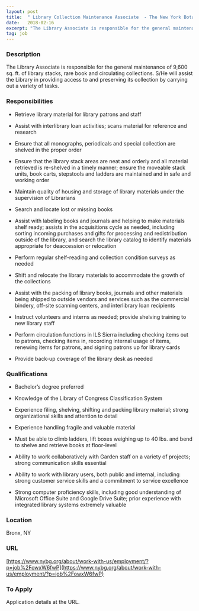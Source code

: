 ```yaml
---
layout: post
title:  " Library Collection Maintenance Associate  - The New York Botanical Garden"
date:   2018-02-16
excerpt: "The Library Associate is responsible for the general maintenance of 9,600 sq. ft. of library stacks, rare book and circulating collections. S/He will assist the Library in providing access to and preserving its collection by carrying out a variety of tasks."
tag: job
---
```


### Description   

The Library Associate is responsible for the general maintenance of 9,600 sq. ft. of library stacks, rare book and circulating collections. S/He will assist the Library in providing access to and preserving its collection by carrying out a variety of tasks.


### Responsibilities   

* Retrieve library material for library patrons and staff

* Assist with interlibrary loan activities; scans material for reference and research

* Ensure that all monographs, periodicals and special collection are shelved in the proper order

* Ensure that the library stack areas are neat and orderly and all material retrieved is re-shelved in a timely manner; ensure the moveable stack units, book carts, stepstools and ladders are maintained and in safe and working order

* Maintain quality of housing and storage of library materials under the supervision of Librarians

* Search and locate lost or missing books

* Assist with labeling books and journals and helping to make materials shelf ready; assists in the acquisitions cycle as needed, including sorting incoming purchases and gifts for processing and redistribution outside of the library, and search the library catalog to identify materials appropriate for deaccession or relocation

* Perform regular shelf-reading and collection condition surveys as needed

* Shift and relocate the library materials to accommodate the growth of the collections

* Assist with the packing of library books, journals and other materials being shipped to outside vendors and services such as the commercial bindery, off-site scanning centers, and interlibrary loan recipients

* Instruct volunteers and interns as needed; provide shelving training to new library staff

* Perform circulation functions in ILS Sierra including checking items out to patrons, checking items in, recording internal usage of items, renewing items for patrons, and signing patrons up for library cards

* Provide back-up coverage of the library desk as needed


### Qualifications   

* Bachelor’s degree preferred

* Knowledge of the Library of Congress Classification System

* Experience filing, shelving, shifting and packing library material; strong organizational skills and attention to detail

* Experience handling fragile and valuable material

* Must be able to climb ladders, lift boxes weighing up to 40 lbs. and bend to shelve and retrieve books at floor-level

* Ability to work collaboratively with Garden staff on a variety of projects; strong communication skills essential

* Ability to work with library users, both public and internal, including strong customer service skills and a commitment to service excellence

* Strong computer proficiency skills, including good understanding of Microsoft Office Suite and Google Drive Suite; prior experience with integrated library systems extremely valuable




### Location   

Bronx, NY


### URL   

[https://www.nybg.org/about/work-with-us/employment/?p=job%2FowxW6fwP](https://www.nybg.org/about/work-with-us/employment/?p=job%2FowxW6fwP)

### To Apply   

Application details at the URL.





